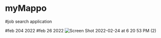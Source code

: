 # myMappo
#job search application

#feb 204 2022
#feb 26 2022
![Screen Shot 2022-02-24 at 6 20 53 PM (2)](https://user-images.githubusercontent.com/69431793/155624715-4f23a319-5660-4782-bafe-6013f44f45b0.png)
